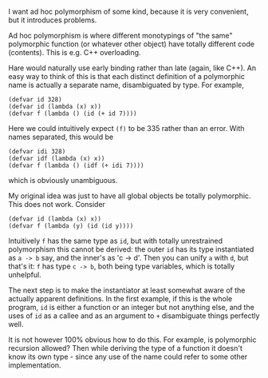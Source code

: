 I want ad hoc polymorphism of some kind, because it is very convenient, but it introduces problems.

Ad hoc polymorphism is where different monotypings of "the same" polymorphic function (or whatever other object) have totally different code (contents). This is e.g. C++ overloading.

Hare would naturally use early binding rather than late (again, like C++). An easy way to think of this is that each distinct definition of a polymorphic name is actually a separate name, disambiguated by type. For example,

```
(defvar id 328)
(defvar id (lambda (x) x))
(defvar f (lambda () (id (+ id 7))))
```

Here we could intuitively expect `(f)` to be 335 rather than an error. With names separated, this would be

```
(defvar idi 328)
(defvar idf (lambda (x) x))
(defvar f (lambda () (idf (+ idi 7))))
```

which is obviously unambiguous.

My original idea was just to have all global objects be totally polymorphic. This does not work. Consider

```
(defvar id (lambda (x) x))
(defvar f (lambda (y) (id (id y))))
```

Intuitively `f` has the same type as `id`, but with totally unrestrained polymorphism this cannot be derived: the outer `id` has its type instantiated as `a -> b` say, and the inner's as 'c -> d'. Then you can unify `a` with `d`, but that's it: `f` has type `c -> b`, both being type variables, which is totally unhelpful.

The next step is to make the instantiator at least somewhat aware of the actually apparent definitions. In the first example, if this is the whole program, `id` is either a function or an integer but not anything else, and the uses of `id` as a callee and as an argument to `+` disambiguate things perfectly well.

It is not however 100% obvious how to do this. For example, is polymorphic recursion allowed? Then while deriving the type of a function it doesn't know its own type - since any use of the name could refer to some other implementation.
